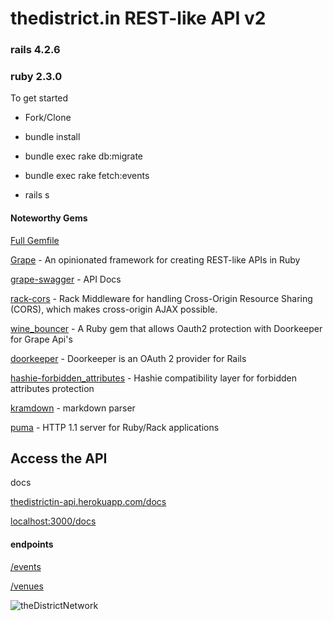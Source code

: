 # thedistrict.in REST-like API v2

### rails 4.2.6
### ruby 2.3.0

To get started

* Fork/Clone

* bundle install

* bundle exec rake db:migrate

* bundle exec rake fetch:events

* rails s

#### Noteworthy Gems
[Full Gemfile](https://github.com/mcrundo/district_grape/blob/master/Gemfile)

[Grape](https://github.com/ruby-grape/grape) - An opinionated framework for creating REST-like APIs in Ruby

[grape-swagger](https://github.com/ruby-grape/grape-swagger) - API Docs 

[rack-cors](https://github.com/cyu/rack-cors) - Rack Middleware for handling Cross-Origin Resource Sharing (CORS), which makes cross-origin AJAX possible.

[wine_bouncer](https://github.com/antek-drzewiecki/wine_bouncer) - A Ruby gem that allows Oauth2 protection with Doorkeeper for Grape Api's

[doorkeeper](https://github.com/doorkeeper-gem/doorkeeper) - Doorkeeper is an OAuth 2 provider for Rails

[hashie-forbidden_attributes](https://github.com/Maxim-Filimonov/hashie-forbidden_attributes) - Hashie compatibility layer for forbidden attributes protection

[kramdown](https://rubygems.org/gems/kramdown/versions/1.10.0) - markdown parser

[puma](https://rubygems.org/gems/puma/versions/3.4.0) - HTTP 1.1 server for Ruby/Rack applications


## Access the API

docs 

[thedistrictin-api.herokuapp.com/docs](http://thedistrictin-api.herokuapp.com/docs)

[localhost:3000/docs](http://localhost:3000/docs)

#### endpoints

[/events](https://thedistrictin-api.herokuapp.com/v1/events)

[/venues](https://thedistrictin-api.herokuapp.com/v1/venues)

![theDistrictNetwork](http://i.imgur.com/zuo0jYu.png)
